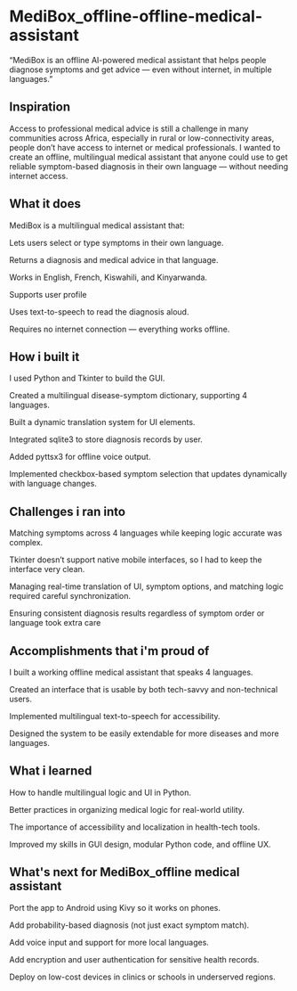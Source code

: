 # MediBox_offline-offline-medical-assistant
“MediBox is an offline AI-powered medical assistant that helps people diagnose symptoms and get advice — even without internet, in multiple languages.”
## Inspiration
Access to professional medical advice is still a challenge in many communities across Africa, especially in rural or low-connectivity areas, people don’t have access to internet or medical professionals. I wanted to create an offline, multilingual medical assistant that anyone could use to get reliable symptom-based diagnosis in  their  own language — without needing internet access.

## What it does
MediBox  is a multilingual medical assistant that:

Lets users select or type symptoms in their own language.

Returns a diagnosis and medical advice in that language.

Works in English, French, Kiswahili, and Kinyarwanda.

Supports  user profile 

Uses text-to-speech to read the diagnosis aloud.

Requires no internet connection — everything works offline.

## How i built it
I used Python and Tkinter to build the GUI.

Created a multilingual disease-symptom dictionary, supporting 4 languages.

Built a dynamic translation system for UI elements.

Integrated sqlite3 to store diagnosis records by user.

Added pyttsx3 for offline voice output.

Implemented checkbox-based symptom selection that updates dynamically with language changes.

## Challenges i ran into
Matching symptoms across 4 languages while keeping logic accurate was complex.

Tkinter doesn’t support native mobile interfaces, so I had to keep the interface very clean.

Managing real-time translation of UI, symptom options, and matching logic required careful synchronization.

Ensuring consistent diagnosis results regardless of symptom order or language took extra care

## Accomplishments that i'm proud of
I built a working offline medical assistant that speaks 4 languages.

Created an interface that is usable by both tech-savvy and non-technical users.

Implemented multilingual text-to-speech for accessibility.

Designed the system to be easily extendable for more diseases and more languages.



## What i learned
How to handle multilingual logic and UI in Python.

Better practices in organizing medical logic for real-world utility.

The importance of accessibility and localization in health-tech tools.

Improved my skills in GUI design, modular Python code, and offline UX.

## What's next for MediBox_offline medical assistant
Port the app to Android using Kivy so it works on phones.

Add probability-based diagnosis (not just exact symptom match).

Add voice input and support for more local languages.

Add encryption and user authentication for sensitive health records.

Deploy on low-cost devices in clinics or schools in underserved regions.
